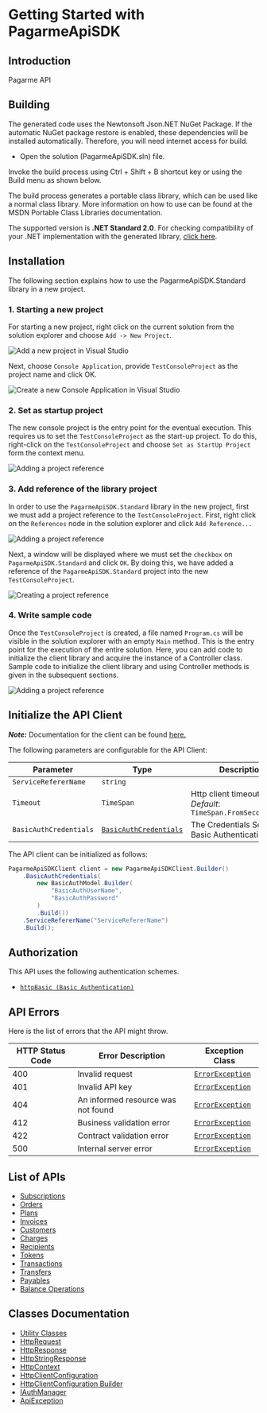 
# Getting Started with PagarmeApiSDK

## Introduction

Pagarme API

## Building

The generated code uses the Newtonsoft Json.NET NuGet Package. If the automatic NuGet package restore is enabled, these dependencies will be installed automatically. Therefore, you will need internet access for build.

* Open the solution (PagarmeApiSDK.sln) file.

Invoke the build process using Ctrl + Shift + B shortcut key or using the Build menu as shown below.

The build process generates a portable class library, which can be used like a normal class library. More information on how to use can be found at the MSDN Portable Class Libraries documentation.

The supported version is **.NET Standard 2.0**. For checking compatibility of your .NET implementation with the generated library, [click here](https://dotnet.microsoft.com/en-us/platform/dotnet-standard#versions).

## Installation

The following section explains how to use the PagarmeApiSDK.Standard library in a new project.

### 1. Starting a new project

For starting a new project, right click on the current solution from the solution explorer and choose `Add -> New Project`.

![Add a new project in Visual Studio](https://apidocs.io/illustration/cs?workspaceFolder=PagarmeApiSDK-CSharp&workspaceName=PagarmeApiSDK&projectName=PagarmeApiSDK.Standard&rootNamespace=PagarmeApiSDK.Standard&step=addProject)

Next, choose `Console Application`, provide `TestConsoleProject` as the project name and click OK.

![Create a new Console Application in Visual Studio](https://apidocs.io/illustration/cs?workspaceFolder=PagarmeApiSDK-CSharp&workspaceName=PagarmeApiSDK&projectName=PagarmeApiSDK.Standard&rootNamespace=PagarmeApiSDK.Standard&step=createProject)

### 2. Set as startup project

The new console project is the entry point for the eventual execution. This requires us to set the `TestConsoleProject` as the start-up project. To do this, right-click on the `TestConsoleProject` and choose `Set as StartUp Project` form the context menu.

![Adding a project reference](https://apidocs.io/illustration/cs?workspaceFolder=PagarmeApiSDK-CSharp&workspaceName=PagarmeApiSDK&projectName=PagarmeApiSDK.Standard&rootNamespace=PagarmeApiSDK.Standard&step=setStartup)

### 3. Add reference of the library project

In order to use the `PagarmeApiSDK.Standard` library in the new project, first we must add a project reference to the `TestConsoleProject`. First, right click on the `References` node in the solution explorer and click `Add Reference...`

![Adding a project reference](https://apidocs.io/illustration/cs?workspaceFolder=PagarmeApiSDK-CSharp&workspaceName=PagarmeApiSDK&projectName=PagarmeApiSDK.Standard&rootNamespace=PagarmeApiSDK.Standard&step=addReference)

Next, a window will be displayed where we must set the `checkbox` on `PagarmeApiSDK.Standard` and click `OK`. By doing this, we have added a reference of the `PagarmeApiSDK.Standard` project into the new `TestConsoleProject`.

![Creating a project reference](https://apidocs.io/illustration/cs?workspaceFolder=PagarmeApiSDK-CSharp&workspaceName=PagarmeApiSDK&projectName=PagarmeApiSDK.Standard&rootNamespace=PagarmeApiSDK.Standard&step=createReference)

### 4. Write sample code

Once the `TestConsoleProject` is created, a file named `Program.cs` will be visible in the solution explorer with an empty `Main` method. This is the entry point for the execution of the entire solution. Here, you can add code to initialize the client library and acquire the instance of a Controller class. Sample code to initialize the client library and using Controller methods is given in the subsequent sections.

![Adding a project reference](https://apidocs.io/illustration/cs?workspaceFolder=PagarmeApiSDK-CSharp&workspaceName=PagarmeApiSDK&projectName=PagarmeApiSDK.Standard&rootNamespace=PagarmeApiSDK.Standard&step=addCode)

## Initialize the API Client

**_Note:_** Documentation for the client can be found [here.](https://www.github.com/pagarme/pagarme-net-standard-sdk/tree/6.8.13/doc/client.md)

The following parameters are configurable for the API Client:

| Parameter | Type | Description |
|  --- | --- | --- |
| `ServiceRefererName` | `string` |  |
| `Timeout` | `TimeSpan` | Http client timeout.<br>*Default*: `TimeSpan.FromSeconds(100)` |
| `BasicAuthCredentials` | [`BasicAuthCredentials`](https://www.github.com/pagarme/pagarme-net-standard-sdk/tree/6.8.13/doc/auth/basic-authentication.md) | The Credentials Setter for Basic Authentication |

The API client can be initialized as follows:

```csharp
PagarmeApiSDKClient client = new PagarmeApiSDKClient.Builder()
    .BasicAuthCredentials(
        new BasicAuthModel.Builder(
            "BasicAuthUserName",
            "BasicAuthPassword"
        )
        .Build())
    .ServiceRefererName("ServiceRefererName")
    .Build();
```

## Authorization

This API uses the following authentication schemes.

* [`httpBasic (Basic Authentication)`](https://www.github.com/pagarme/pagarme-net-standard-sdk/tree/6.8.13/doc/auth/basic-authentication.md)

## API Errors

Here is the list of errors that the API might throw.

| HTTP Status Code | Error Description | Exception Class |
|  --- | --- | --- |
| 400 | Invalid request | [`ErrorException`](https://www.github.com/pagarme/pagarme-net-standard-sdk/tree/6.8.13/doc/models/error-exception.md) |
| 401 | Invalid API key | [`ErrorException`](https://www.github.com/pagarme/pagarme-net-standard-sdk/tree/6.8.13/doc/models/error-exception.md) |
| 404 | An informed resource was not found | [`ErrorException`](https://www.github.com/pagarme/pagarme-net-standard-sdk/tree/6.8.13/doc/models/error-exception.md) |
| 412 | Business validation error | [`ErrorException`](https://www.github.com/pagarme/pagarme-net-standard-sdk/tree/6.8.13/doc/models/error-exception.md) |
| 422 | Contract validation error | [`ErrorException`](https://www.github.com/pagarme/pagarme-net-standard-sdk/tree/6.8.13/doc/models/error-exception.md) |
| 500 | Internal server error | [`ErrorException`](https://www.github.com/pagarme/pagarme-net-standard-sdk/tree/6.8.13/doc/models/error-exception.md) |

## List of APIs

* [Subscriptions](https://www.github.com/pagarme/pagarme-net-standard-sdk/tree/6.8.13/doc/controllers/subscriptions.md)
* [Orders](https://www.github.com/pagarme/pagarme-net-standard-sdk/tree/6.8.13/doc/controllers/orders.md)
* [Plans](https://www.github.com/pagarme/pagarme-net-standard-sdk/tree/6.8.13/doc/controllers/plans.md)
* [Invoices](https://www.github.com/pagarme/pagarme-net-standard-sdk/tree/6.8.13/doc/controllers/invoices.md)
* [Customers](https://www.github.com/pagarme/pagarme-net-standard-sdk/tree/6.8.13/doc/controllers/customers.md)
* [Charges](https://www.github.com/pagarme/pagarme-net-standard-sdk/tree/6.8.13/doc/controllers/charges.md)
* [Recipients](https://www.github.com/pagarme/pagarme-net-standard-sdk/tree/6.8.13/doc/controllers/recipients.md)
* [Tokens](https://www.github.com/pagarme/pagarme-net-standard-sdk/tree/6.8.13/doc/controllers/tokens.md)
* [Transactions](https://www.github.com/pagarme/pagarme-net-standard-sdk/tree/6.8.13/doc/controllers/transactions.md)
* [Transfers](https://www.github.com/pagarme/pagarme-net-standard-sdk/tree/6.8.13/doc/controllers/transfers.md)
* [Payables](https://www.github.com/pagarme/pagarme-net-standard-sdk/tree/6.8.13/doc/controllers/payables.md)
* [Balance Operations](https://www.github.com/pagarme/pagarme-net-standard-sdk/tree/6.8.13/doc/controllers/balance-operations.md)

## Classes Documentation

* [Utility Classes](https://www.github.com/pagarme/pagarme-net-standard-sdk/tree/6.8.13/doc/utility-classes.md)
* [HttpRequest](https://www.github.com/pagarme/pagarme-net-standard-sdk/tree/6.8.13/doc/http-request.md)
* [HttpResponse](https://www.github.com/pagarme/pagarme-net-standard-sdk/tree/6.8.13/doc/http-response.md)
* [HttpStringResponse](https://www.github.com/pagarme/pagarme-net-standard-sdk/tree/6.8.13/doc/http-string-response.md)
* [HttpContext](https://www.github.com/pagarme/pagarme-net-standard-sdk/tree/6.8.13/doc/http-context.md)
* [HttpClientConfiguration](https://www.github.com/pagarme/pagarme-net-standard-sdk/tree/6.8.13/doc/http-client-configuration.md)
* [HttpClientConfiguration Builder](https://www.github.com/pagarme/pagarme-net-standard-sdk/tree/6.8.13/doc/http-client-configuration-builder.md)
* [IAuthManager](https://www.github.com/pagarme/pagarme-net-standard-sdk/tree/6.8.13/doc/i-auth-manager.md)
* [ApiException](https://www.github.com/pagarme/pagarme-net-standard-sdk/tree/6.8.13/doc/api-exception.md)

